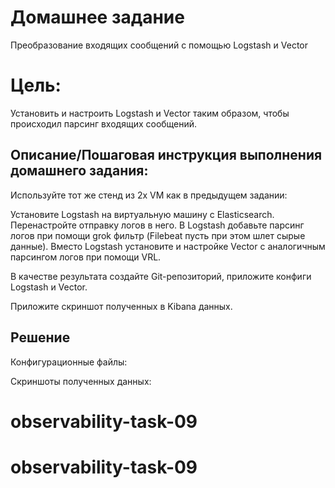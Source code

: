 # Домашнее задание
Преобразование входящих сообщений с помощью Logstash и Vector

# Цель:
Установить и настроить Logstash и Vector таким образом, чтобы происходил парсинг входящих сообщений.


## Описание/Пошаговая инструкция выполнения домашнего задания:
Используйте тот же стенд из 2х VM как в предыдущем задании:

Установите Logstash на виртуальную машину с Elasticsearch. Перенастройте отправку логов в него. В Logstash добавьте парсинг логов при помощи grok фильтр (Filebeat пусть при этом шлет сырые данные).
Вместо Logstash установите и настройке Vector с аналогичным парсингом логов при помощи VRL.

В качестве результата создайте Git-репозиторий, приложите конфиги Logstash и Vector.

Приложите скриншот полученных в Kibana данных.

## Решение
Конфигурационные файлы:


Скриншоты полученных данных:
# observability-task-09
# observability-task-09
